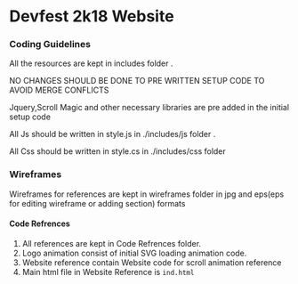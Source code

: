 # Devfest 2k18 Website

### Coding Guidelines
All the resources are kept in includes folder .

NO CHANGES SHOULD BE DONE TO PRE WRITTEN SETUP CODE TO AVOID MERGE CONFLICTS  

Jquery,Scroll Magic and other necessary libraries are pre added in the initial setup code

All Js should be written in style.js in ./includes/js folder .

All Css should be written in style.cs in ./includes/css folder  

### Wireframes
 
Wireframes for references are kept in wireframes folder in jpg and eps(eps for editing wireframe or adding section) formats

#### Code Refrences

1. All references are kept in Code Refrences folder.
2. Logo animation consist of initial SVG loading animation code.
3. Website reference contain Website code for scroll animation reference 
4. Main html file in Website Reference is `ind.html`


